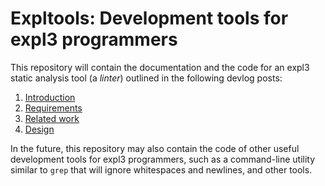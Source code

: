 # Expltools: Development tools for expl3 programmers

This repository will contain the documentation and the code for an expl3 static analysis tool (a *linter*) outlined in the following devlog posts:

1. [Introduction][1]
2. [Requirements][2]
3. [Related work][3]
4. [Design][4]

In the future, this repository may also contain the code of other useful development tools for expl3 programmers, such as a command-line utility similar to `grep` that will ignore whitespaces and newlines, and other tools.

 [1]: https://witiko.github.io/Expl3-Linter-1/
 [2]: https://witiko.github.io/Expl3-Linter-2/
 [3]: https://witiko.github.io/Expl3-Linter-3/
 [4]: https://witiko.github.io/Expl3-Linter-4/
